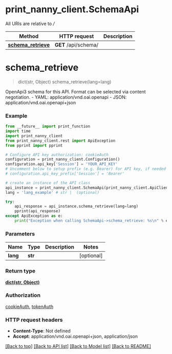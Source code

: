 # print_nanny_client.SchemaApi

All URIs are relative to */*

Method | HTTP request | Description
------------- | ------------- | -------------
[**schema_retrieve**](SchemaApi.md#schema_retrieve) | **GET** /api/schema/ | 

# **schema_retrieve**
> dict(str, Object) schema_retrieve(lang=lang)



OpenApi3 schema for this API. Format can be selected via content negotiation.  - YAML: application/vnd.oai.openapi - JSON: application/vnd.oai.openapi+json

### Example
```python
from __future__ import print_function
import time
import print_nanny_client
from print_nanny_client.rest import ApiException
from pprint import pprint

# Configure API key authorization: cookieAuth
configuration = print_nanny_client.Configuration()
configuration.api_key['Session'] = 'YOUR_API_KEY'
# Uncomment below to setup prefix (e.g. Bearer) for API key, if needed
# configuration.api_key_prefix['Session'] = 'Bearer'

# create an instance of the API class
api_instance = print_nanny_client.SchemaApi(print_nanny_client.ApiClient(configuration))
lang = 'lang_example' # str |  (optional)

try:
    api_response = api_instance.schema_retrieve(lang=lang)
    pprint(api_response)
except ApiException as e:
    print("Exception when calling SchemaApi->schema_retrieve: %s\n" % e)
```

### Parameters

Name | Type | Description  | Notes
------------- | ------------- | ------------- | -------------
 **lang** | **str**|  | [optional] 

### Return type

[**dict(str, Object)**](Object.md)

### Authorization

[cookieAuth](../README.md#cookieAuth), [tokenAuth](../README.md#tokenAuth)

### HTTP request headers

 - **Content-Type**: Not defined
 - **Accept**: application/vnd.oai.openapi+json, application/json

[[Back to top]](#) [[Back to API list]](../README.md#documentation-for-api-endpoints) [[Back to Model list]](../README.md#documentation-for-models) [[Back to README]](../README.md)

